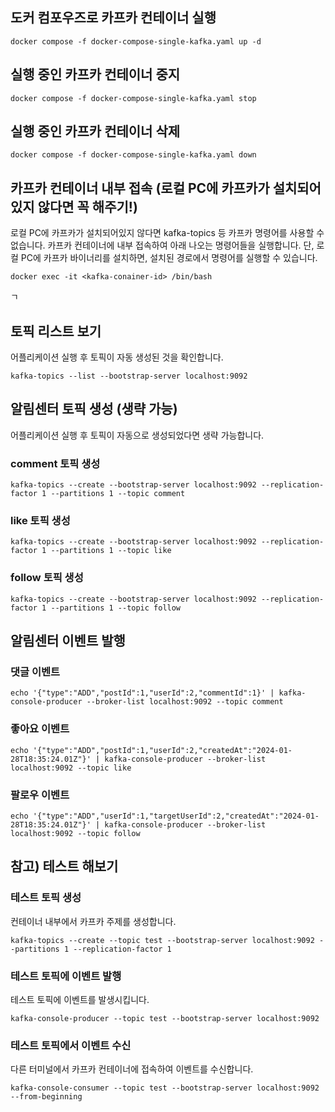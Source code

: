 ## 도커 컴포우즈로 카프카 컨테이너 실행
```
docker compose -f docker-compose-single-kafka.yaml up -d         
```

## 실행 중인 카프카 컨테이너 중지
```
docker compose -f docker-compose-single-kafka.yaml stop  
```

## 실행 중인 카프카 컨테이너 삭제
```
docker compose -f docker-compose-single-kafka.yaml down  
```

## 카프카 컨테이너 내부 접속 (로컬 PC에 카프카가 설치되어있지 않다면 꼭 해주기!)
로컬 PC에 카프카가 설치되어있지 않다면 kafka-topics 등 카프카 명령어를 사용할 수 없습니다.
카프카 컨테이너에 내부 접속하여 아래 나오는 명령어들을 실행합니다.
단, 로컬 PC에 카프카 바이너리를 설치하면, 설치된 경로에서 명령어를 실행할 수 있습니다.
```
docker exec -it <kafka-conainer-id> /bin/bash
```
ㄱ

## 토픽 리스트 보기
어플리케이션 실행 후 토픽이 자동 생성된 것을 확인합니다.
```
kafka-topics --list --bootstrap-server localhost:9092
```

## 알림센터 토픽 생성 (생략 가능)
어플리케이션 실행 후 토픽이 자동으로 생성되었다면 생략 가능합니다.

### comment 토픽 생성
```
kafka-topics --create --bootstrap-server localhost:9092 --replication-factor 1 --partitions 1 --topic comment
```
### like 토픽 생성
```
kafka-topics --create --bootstrap-server localhost:9092 --replication-factor 1 --partitions 1 --topic like
```

### follow 토픽 생성
```
kafka-topics --create --bootstrap-server localhost:9092 --replication-factor 1 --partitions 1 --topic follow
```


## 알림센터 이벤트 발행

### 댓글 이벤트
```
echo '{"type":"ADD","postId":1,"userId":2,"commentId":1}' | kafka-console-producer --broker-list localhost:9092 --topic comment
```

### 좋아요 이벤트
```
echo '{"type":"ADD","postId":1,"userId":2,"createdAt":"2024-01-28T18:35:24.01Z"}' | kafka-console-producer --broker-list localhost:9092 --topic like
```

### 팔로우 이벤트
```
echo '{"type":"ADD","userId":1,"targetUserId":2,"createdAt":"2024-01-28T18:35:24.01Z"}' | kafka-console-producer --broker-list localhost:9092 --topic follow
```


## 참고) 테스트 해보기

### 테스트 토픽 생성
컨테이너 내부에서 카프카 주제를 생성합니다.

```
kafka-topics --create --topic test --bootstrap-server localhost:9092 --partitions 1 --replication-factor 1
```

### 테스트 토픽에 이벤트 발행
테스트 토픽에 이벤트를 발생시킵니다.
```
kafka-console-producer --topic test --bootstrap-server localhost:9092
```

### 테스트 토픽에서 이벤트 수신
다른 터미널에서 카프카 컨테이너에 접속하여 이벤트를 수신합니다.

```
kafka-console-consumer --topic test --bootstrap-server localhost:9092 --from-beginning
```